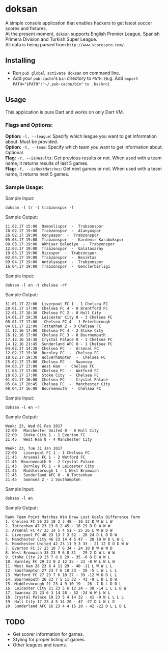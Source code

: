 # doksan
A simple console application that enables hackers to get latest soccer scores and fixtures.  
At the present moment, ```doksan``` supports English Premier League, Spanish Primera Division and Turkish Super League.  
All data is being parsed from ```http://www.scorespro.com/```.  

## Installing
- Run ```pub global activate doksan``` on command line.  
- Add your ```pub-cache```'s ```bin``` directory to ```PATH```. (e.g. Add ```export PATH="$PATH":"~/.pub-cache/bin"``` ```to .bashrc```)  

## Usage
This application is pure Dart and works on only Dart VM.  

### Flags and Options:
**Option:** ```-l, --league```: Specify which league you want to get information about. Must be provided.  
**Option:** ```-t, --team```: Specify which team you want to get information about. Optional.  
**Flag:** ```-r, --isResults```: Get previous results or not. When used with a team name, it returns results of last 5 games.  
**Flag:** ```-f, --isNextMatches```: Get next games or not. When used with a team name, it returns next 5 games.  


### Sample Usage:
Sample Input:  
```
doksan -l tr -t trabzonspor -f
```

Sample Output:  

```
11.02.17 15:00  Osmanlispor  -  Trabzonspor  
20.02.17 19:00  Trabzonspor  -  Alanyaspor  
26.02.17 19:00  Konyaspor  -  Trabzonspor  
05.03.17 19:00  Trabzonspor  -  Kardemir Karabukspor  
08.03.17 19:00  Akhisar Belediye  -  Trabzonspor  
12.03.17 19:00  Trabzonspor  -  Galatasaray  
19.03.17 19:00  Rizespor  -  Trabzonspor  
02.04.17 19:00  Trabzonspor  -  Besiktas  
09.04.17 19:00  Antalyaspor  -  Trabzonspor  
16.04.17 19:00  Trabzonspor  -  Genclerbirligi  
```

Sample Input:  
```
doksan -l en -t chelsea -rf
```

Sample Output:  

```
31.01.17 22:00  Liverpool FC 1 - 1 Chelsea FC  
28.01.17 17:00  Chelsea FC 4 - 0 Brentford FC  
22.01.17 18:30  Chelsea FC 2 - 0 Hull City  
14.01.17 19:30  Leicester City 0 - 3 Chelsea FC  
08.01.17 17:00   Chelsea FC 4 - 1 Peterborough  
04.01.17 22:00  Tottenham 2 - 0 Chelsea FC  
31.12.16 17:00  Chelsea FC 4 - 2 Stoke City  
26.12.16 17:00  Chelsea FC 3 - 0 Bournemouth  
17.12.16 14:30  Crystal Palace 0 - 1 Chelsea FC  
14.12.16 21:45  Sunderland AFC 0 - 1 Chelsea FC  
04.02.17 14:30  Chelsea FC  -  Arsenal FC  
12.02.17 15:30  Burnley FC  -  Chelsea FC  
18.02.17 19:30  Wolverhampton  -  Chelsea FC  
25.02.17 17:00  Chelsea FC  -  Swansea  
04.03.17 17:00  West Ham  -  Chelsea FC  
11.03.17 17:00  Chelsea FC  -  Watford FC  
18.03.17 17:00  Stoke City  -  Chelsea FC  
01.04.17 16:00  Chelsea FC  -  Crystal Palace  
05.04.17 20:45  Chelsea FC  -  Manchester City  
08.04.17 16:00  Bournemouth  -  Chelsea FC
```

Sample Input:  
```
doksan -l en -r
```

Sample Output:  

```
Week: 23, Wed 01 Feb 2017
22:00   Manchester United 0 - 0 Hull City  
22:00   Stoke City 1 - 1 Everton FC  
21:45   West Ham 0 - 4 Manchester City  

Week: 23, Tue 31 Jan 2017
22:00   Liverpool FC 1 - 1 Chelsea FC  
21:45   Arsenal FC 1 - 2 Watford FC  
21:45  Bournemouth 0 - 2 Crystal Palace  
21:45   Burnley FC 1 - 0 Leicester City  
21:45   Middlesbrough 1 - 1 West Bromwich  
21:45   Sunderland AFC 0 - 0 Tottenham  
21:45   Swansea 2 - 1 Southampton  
```

Sample Input:  
```
doksan -l en
```

Sample Output:  

```
Rank Team Point Matches Win Draw Lost Goals Difference Form
1. Chelsea FC 56 23 18 2 3 48 - 16 32 D W W L W 
2. Tottenham 47 23 13 8 2 45 - 16 29 D D W W W 
3. Arsenal FC 47 23 14 5 4 51 - 25 26 L W W D W 
4. Liverpool FC 46 23 13 7 3 52 - 28 24 D L D D W 
5. Manchester City 46 23 14 4 5 47 - 28 19 W D L W L 
6. Manchester United 42 23 11 9 3 33 - 21 12 D D D W W 
7. Everton FC 37 23 10 7 6 34 - 24 10 D W W W D 
8. West Bromwich 33 23 9 6 8 31 - 29 2 D W L W W 
9. Stoke City 29 23 7 8 8 29 - 35 -6 D D W W L 
10. Burnley FC 29 23 9 2 12 25 - 33 -8 W L W L W 
11. West Ham 28 23 8 4 11 29 - 40 -11 L W W L L 
12. Southampton 27 23 7 6 10 23 - 28 -5 L W L L L 
13. Watford FC 27 23 7 6 10 27 - 39 -12 W D D L L 
14. Bournemouth 26 23 7 5 11 32 - 41 -9 L D L D W 
15. Middlesbrough 21 23 4 9 10 19 - 26 -7 D L D D L 
16. Leicester City 21 23 5 6 12 24 - 38 -14 L L L D W 
17. Swansea 21 23 6 3 14 28 - 52 -24 W W L W L 
18. Crystal Palace 19 23 5 4 14 32 - 41 -9 W L L L L 
19. Hull City 17 23 4 5 14 20 - 47 -27 D L W L D 
20. Sunderland AFC 16 23 4 4 15 20 - 42 -22 D L L D L 
```

## TODO
- Get scorer information for games.
- Styling for proper listing of games.
- Other leagues and teams.